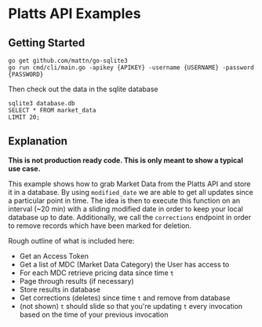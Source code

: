 # Platts API Examples

## Getting Started

```
go get github.com/mattn/go-sqlite3
go run cmd/cli/main.go -apikey {APIKEY} -username {USERNAME} -password {PASSWORD}
```

Then check out the data in the sqlite database

```
sqlite3 database.db
SELECT * FROM market_data
LIMIT 20;
```

## Explanation

**This is not production ready code. This is only meant to show a typical use case.**

This example shows how to grab Market Data from the Platts API and store it in a database. By using `modified_date` we are able to get all updates since a particular point in time. The idea is then to execute this function on an interval (~20 min) with a sliding modified date in order to keep your local database up to date. Additionally, we call the `corrections` endpoint in order to remove records which have been marked for deletion.

Rough outline of what is included here:

- Get an Access Token
- Get a list of MDC (Market Data Category) the User has access to
- For each MDC retrieve pricing data since time `t`
- Page through results (if necessary)
- Store results in database
- Get corrections (deletes) since time `t` and remove from database
- (not shown) `t` should slide so that you're updating `t` every invocation based on the time of your previous invocation
